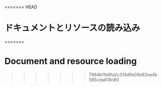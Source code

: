 
<<<<<<< HEAD
# ドキュメントとリソースの読み込み
=======
# Document and resource loading
>>>>>>> 7964b11b8fa2c314d9a09a82ea4b585cda618c80

